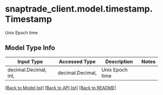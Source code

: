 # snaptrade_client.model.timestamp.Timestamp

Unix Epoch time

## Model Type Info
Input Type | Accessed Type | Description | Notes
------------ | ------------- | ------------- | -------------
decimal.Decimal, int,  | decimal.Decimal,  | Unix Epoch time | 

[[Back to Model list]](../../README.md#documentation-for-models) [[Back to API list]](../../README.md#documentation-for-api-endpoints) [[Back to README]](../../README.md)

